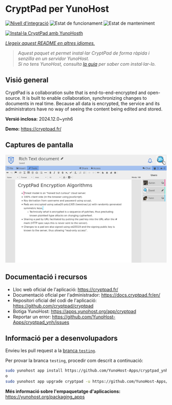 <!--
N.B.: Aquest README ha estat generat automàticament per <https://github.com/YunoHost/apps/tree/master/tools/readme_generator>
NO s'ha de modificar manualment.
-->

# CryptPad per YunoHost

[![Nivell d'integració](https://apps.yunohost.org/badge/integration/cryptpad)](https://ci-apps.yunohost.org/ci/apps/cryptpad/)
![Estat de funcionament](https://apps.yunohost.org/badge/state/cryptpad)
![Estat de manteniment](https://apps.yunohost.org/badge/maintained/cryptpad)

[![Instal·la CryptPad amb YunoHosth](https://install-app.yunohost.org/install-with-yunohost.svg)](https://install-app.yunohost.org/?app=cryptpad)

*[Llegeix aquest README en altres idiomes.](./ALL_README.md)*

> *Aquest paquet et permet instal·lar CryptPad de forma ràpida i senzilla en un servidor YunoHost.*  
> *Si no tens YunoHost, consulta [la guia](https://yunohost.org/install) per saber com instal·lar-lo.*

## Visió general

CryptPad is a collaboration suite that is end-to-end-encrypted and open-source. It is built to enable collaboration, synchronizing changes to documents in real time. Because all data is encrypted, the service and its administrators have no way of seeing the content being edited and stored.

**Versió inclosa:** 2024.12.0~ynh6

**Demo:** <https://cryptpad.fr/>

## Captures de pantalla

![Captures de pantalla de CryptPad](./doc/screenshots/screenshot.png)

## Documentació i recursos

- Lloc web oficial de l'aplicació: <https://cryptpad.fr/>
- Documentació oficial per l'administrador: <https://docs.cryptpad.fr/en/>
- Repositori oficial del codi de l'aplicació: <https://github.com/cryptpad/cryptpad>
- Botiga YunoHost: <https://apps.yunohost.org/app/cryptpad>
- Reportar un error: <https://github.com/YunoHost-Apps/cryptpad_ynh/issues>

## Informació per a desenvolupadors

Envieu les pull request a la [branca `testing`](https://github.com/YunoHost-Apps/cryptpad_ynh/tree/testing).

Per provar la branca `testing`, procedir com descrit a continuació:

```bash
sudo yunohost app install https://github.com/YunoHost-Apps/cryptpad_ynh/tree/testing --debug
o
sudo yunohost app upgrade cryptpad -u https://github.com/YunoHost-Apps/cryptpad_ynh/tree/testing --debug
```

**Més informació sobre l'empaquetatge d'aplicacions:** <https://yunohost.org/packaging_apps>

